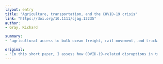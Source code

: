 ```yaml
---
layout: entry
title: "Agriculture, transportation, and the COVID-19 crisis"
link: "https://doi.org/10.1111/cjag.12235"
author:
- Gray, Richard

summary:
- "agricultural access to bulk ocean freight, rail movement, and trucking has generally improved in the pandemic. The intermodal containerized movement of grains and food products has seen some disruption from the lack of empty containers in North America. There is an apparent need for continued supply chain monitoring and industry engagement. A comprehensive assessment of the economic and health merits of providing additional public resources to provide greater access to grocery pickup and delivery services. This article is protected by copyright."

original:
- "In this short paper, I assess how COVID-19-related disruptions in transportation services, as well as new demands for transportation services, could impact Canadian agricultural supply chains. The brief analysis reveals that agricultural access to bulk ocean freight, rail movement, and trucking has generally improved in the pandemic, bolstered by the reduced demand for these transportation services by other sectors of the economy. The intermodal containerized movement of grains and food products has seen some disruption from the lack of empty containers in North America. The widespread consumer adoption of physical distancing measures has vastly increased the demand for retail food pickup and delivery services to the point where these services are being rationed by long wait times. From a policy perspective, there is an apparent need for: 1) continued supply chain monitoring and industry engagement, 2) the proactive development of strategies to deal with absenteeism and other potential threats to the supply chain, and 3) an assessment of the economic and health merits of providing additional public resources to provide greater access to grocery pickup and delivery services. This article is protected by copyright. All rights reserved"
---
```


